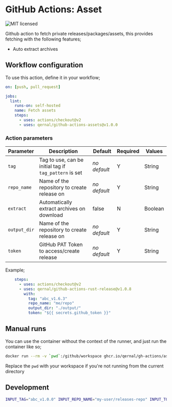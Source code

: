 # GitHub Actions: Asset

![MIT licensed](https://img.shields.io/badge/license-MIT-blue.svg)

Github action to fetch private releases/packages/assets, this provides fetching with the following features;

- Auto extract archives

## Workflow configuration

To use this action, define it in your workflow;

```yaml
on: [push, pull_request]

jobs:
  lint:
    runs-on: self-hosted
    name: Fetch assets
    steps:
      - uses: actions/checkout@v2
      - uses: qernal/github-actions-assets@v1.0.0
```

### Action parameters

| Parameter | Description | Default | Required | Values |
| ---- | ---- | ---- | ---- | ---- |
| `tag` | Tag to use, can be initial tag if `tag_pattern` is set | _no default_ | Y | String |
| `repo_name` | Name of the repository to create release on | _no default_ | Y | String |
| `extract` | Automatically extract archives on download | false | N | Boolean |
| `output_dir` | Name of the repository to create release on | _no default_ | Y | String |
| `token` | GitHub PAT Token to access/create release | _no default_ | Y | String |

Example;

```yaml
    steps:
      - uses: actions/checkout@v2
      - uses: qernal/github-actions-rust-release@v1.0.8
        with:
          tag: "abc_v1.6.3"
          repo_name: "me/repo"
          output_dir: "./output/"
          token: "${{ secrets.github_token }}"
```
## Manual runs

You can use the container without the context of the runner, and just run the container like so;

```bash
docker run --rm -v `pwd`:/github/workspace ghcr.io/qernal/gh-actions/assets-x86_64:main
```

Replace the `pwd` with your workspace if you're not running from the current directory

## Development

```bash
INPUT_TAG="abc_v1.0.0" INPUT_REPO_NAME="my-user/releases-repo" INPUT_TOKEN="xxxx" INPUT_BASE_DIR="./" INPUT_OUTPUT_DIR="./output/" INPUT_EXTRACT="true" python3 ./src/assets.py
```
